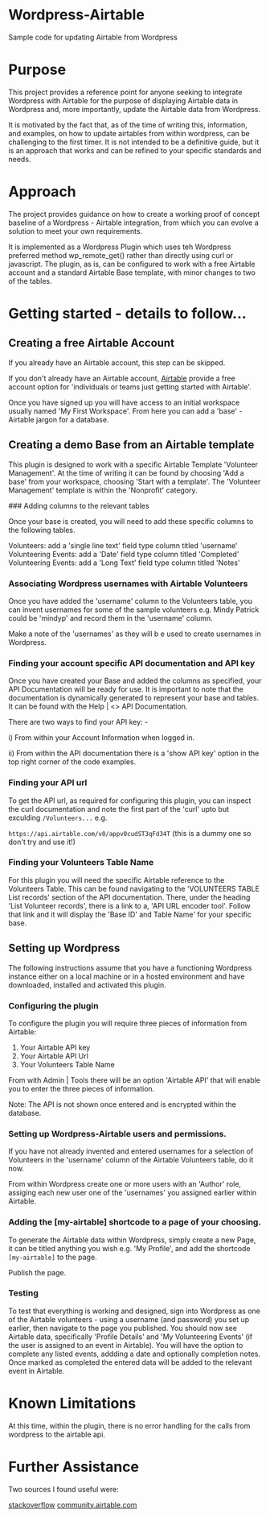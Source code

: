 # Wordpress-Airtable
Sample code for updating Airtable from Wordpress

# Purpose

This project provides a reference point for anyone seeking to integrate Wordpress with Airtable for the purpose of displaying Airtable data in Wordpress and, more importantly, update the Airtable data from Wordpress.

It is motivated by the fact that, as of the time of writing this, information, and examples, on how to update airtables from within wordpress, can be challenging to the first timer. It is not intended to be a definitive guide, but it is an approach that works and can be refined to your specific standards and needs.

# Approach

The project provides guidance on how to create a working proof of concept baseline of a Wordpress - Airtable integration, from which you can evolve a solution to meet your own requirements.

It is implemented as a Wordpress Plugin which uses teh Wordpress preferred method wp_remote_get() rather than directly using curl or javascript. The plugin, as is, can be configured to work with a free Airtable account and a standard Airtable Base template, with minor changes to two of the tables.


# Getting started - details to follow...

## Creating a free Airtable Account

If you already have an Airtable account, this step can be skipped.

If you don't already have an Airtable account, [Airtable](https://airtable.com/pricing) provide a free account option for 'individuals or teams just getting started with Airtable'.

Once you have signed up you will have access to an initial workspace usually named 'My First Workspace'. From here you can add a 'base' - Airtable jargon for a database.


## Creating a demo Base from an Airtable template

This plugin is designed to work with a specific Airtable Template 'Volunteer Management'. At the time of writing it can be found by choosing 'Add a base' from your workspace, choosing 'Start with a template'. The 'Volunteer Management' template is within the 'Nonprofit' category.

### Adding columns to the relevant tables

Once your base is created, you will need to add these specific columns to the following tables.

Volunteers: add a 'single line text' field type column titled 'username'
Volunteering Events: add a 'Date' field type column titled 'Completed'
Volunteering Events: add a 'Long Text' field type column titled 'Notes'

### Associating Wordpress usernames with Airtable Volunteers

Once you have added the 'username' column to the Volunteers table, you can invent usernames for some of the sample volunteers e.g. Mindy Patrick could be 'mindyp' and record them in the 'username' column.

Make a note of the 'usernames' as they will b e used to create usernames in Wordpress.


### Finding your account specific API documentation and API key

Once you have created your Base and added the columns as specified, your API Documentation will be ready for use. It is important to note that the documentation is dynamically generated to represent your base and tables. It can be found with the Help | <> API Documentation.

There are two ways to find your API key: - 

i) From within your Account Information when logged in.

ii) From within the API documentation there is a 'show API key' option in the top right corner of the code examples.

### Finding your API url

To get the API url, as required for configuring this plugin,  you can inspect the curl documentation and note the first part of the 'curl' upto but exculding `/Volunteers...` e.g.

`https://api.airtable.com/v0/appv0cudST3qFd34T` (this is a dummy one so don't try and use it!)

### Finding your Volunteers Table Name

For this plugin you will need the specific Airtable reference to the Volunteers Table. This can be found navigating to the 'VOLUNTEERS TABLE List records' section of the API documentation. There, under the heading 'List Volunteer records', there is a link to a, 'API URL encoder tool'. Follow that link and it will display the 'Base ID' and Table Name' for your specific base.

## Setting up Wordpress

The following instructions assume that you have a functioning Wordpress instance either on a local machine or in a hosted environment and have downloaded, installed and activated this plugin.

### Configuring the plugin

To configure the plugin you will require three pieces of information from Airtable:

1) Your Airtable API key
2) Your Airtable API Url
3) Your Volunteers Table Name

From with Admin | Tools there will be an option 'Airtable API' that will enable you to enter the three pieces of information.

Note: The API is not shown once entered and is encrypted within the database.

### Setting up Wordpress-Airtable users and permissions.

If you have not already invented and entered usernames for a selection of Volunteers in the 'username' column of the Airtable Volunteers table, do it now.

From within Wordpress create one or more users with an 'Author' role, assiging each new user one of the 'usernames' you assigned earlier within Airtable.

### Adding the [my-airtable] shortcode to a page of your choosing.

To generate the Airtable data within Wordpress, simply create a new Page, it can be titled anything you wish e.g. 'My Profile', and add the shortcode `[my-airtable]` to the page.

Publish the page.

### Testing

To test that everything is working and designed, sign into Wordpress as one of the Airtable volunteers - using a username (and password) you set up earlier, then navigate to the page you published. You should now see Airtable data, specifically 'Profile Details' and 'My Volunteering Events' (if the user is assigned to an event in Airtable). You will have the option to complete any listed events, addding a date and optionally completion notes. Once marked as completed the entered data will be added to the relevant event in Airtable. 


# Known Limitations

At this time, within the plugin, there is no error handling for the calls from wordpress to the airtable api.

# Further Assistance

Two sources I found useful were: 

[stackoverflow](https://stackoverflow.com)
[community.airtable.com](https://community.airtable.com)



